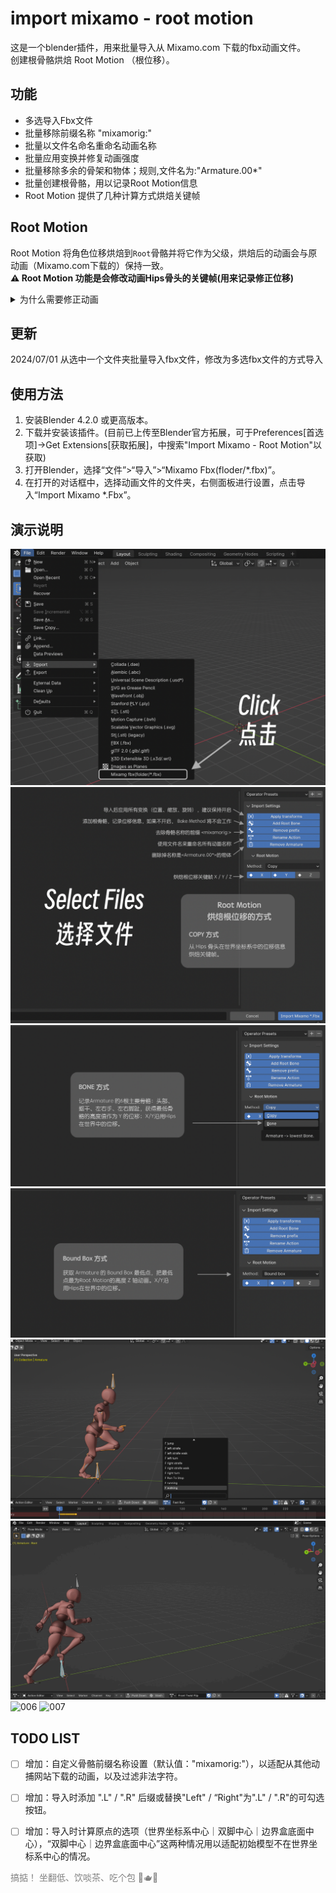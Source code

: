 # import mixamo - root motion
这是一个blender插件，用来批量导入从 Mixamo.com 下载的fbx动画文件。<br>创建根骨骼烘焙 Root Motion （根位移）。 <br>

## 功能
- 多选导入Fbx文件
- 批量移除前缀名称 "mixamorig:"
- 批量以文件名命名重命名动画名称
- 批量应用变换并修复动画强度
- 批量移除多余的骨架和物体；规则,文件名为:"Armature.00*"
- 批量创建根骨骼，用以记录Root Motion信息
- Root Motion 提供了几种计算方式烘焙关键帧


## Root Motion
Root Motion 将角色位移烘焙到`Root`骨骼并将它作为父级，烘焙后的动画会与原动画（Mixamo.com下载的）保持一致。 <br>
**⚠️ Root Motion 功能是会修改动画Hips骨头的关键帧(用来记录修正位移)**

<details>
<summary> 为什么需要修正动画</summary>
· 骨骼的关键帧动画使用的是 <font color='LightSeaGreen'>Local</font> 局部空间坐标系。<br>
·  <font color='SeaGreen'> mixamo.com </font> 的动画记录位移信息的是Hips骨骼，可能有一定旋转角度。<br>
· 而创建的Root骨骼自身Y轴与世界Z轴重合。<br>
· 当两个骨骼局部空间坐标系不重合时，夹角越大误差越大。<br>
· 这里把骨骼都转化为 <font color='LightSeaGreen'>Global</font> 全局空间坐标系，再进行根骨骼动画的计算，最后转化为各个骨骼的 <font color='LightSeaGreen'>Local</font> 局部空间坐标系进行关键帧烘焙。<br>
· 当没有对X/Y/Z三个轴都烘焙时，需要对动画进行修正。

</details>

## 更新
2024/07/01 从选中一个文件夹批量导入fbx文件，修改为多选fbx文件的方式导入

## 使用方法
1. 安装Blender 4.2.0 或更高版本。
2. 下载并安装该插件。(目前已上传至Blender官方拓展，可于Preferences[首选项]->Get Extensions[获取拓展]，中搜索"Import Mixamo - Root Motion"以获取)
3. 打开Blender，选择“文件”>“导入”>“Mixamo Fbx(floder/*.fbx)”。
4. 在打开的对话框中，选择动画文件的文件夹，右侧面板进行设置，点击导入“Import Mixamo *.Fbx”。

## 演示说明
![001](./img/001.png)
![002](./img/002.png)
![003](./img/003.png)
![004](./img/004.png)
![005](./img/005.png)
![005](./img/005.gif)
![006](./img/006.gif)
![007](./img/007.gif)

## TODO LIST
- [ ] 增加：自定义骨骼前缀名称设置（默认值："mixamorig:"），以适配从其他动捕网站下载的动画，以及过滤非法字符。
- [ ] 增加：导入时添加 ".L" / ".R" 后缀或替换"Left" / “Right"为".L" / ".R"的可勾选按钮。
- [ ] 增加：导入时计算原点的选项（世界坐标系中心｜双脚中心｜边界盒底面中心），“双脚中心｜边界盒底面中心”这两种情况用以适配初始模型不在世界坐标系中心的情况。


<font color=gray>搞掂！</font>
<font color=gray>坐翻低、饮啖茶、吃个包 🍵🫖🍞</font>
